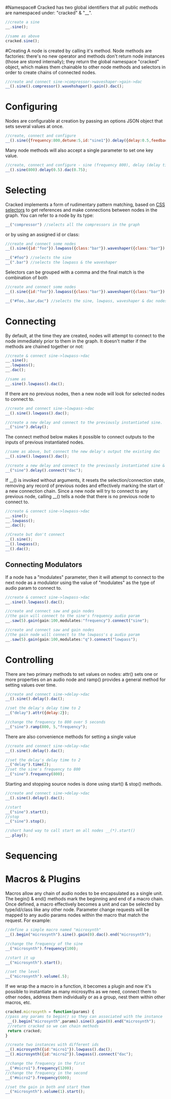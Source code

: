 #Namespace#
Cracked has two global identifiers that all public methods are namespaced under: "cracked" &amp; "__".
```javascript
//create a sine
__.sine();

//same as above
cracked.sine();
```
#Creating
A node is created by calling it's method. Node methods are factories: there's no new operator and methods don't return node instances (those are stored internally); they return the global namespace "cracked" object, which makes them chainable to other node methods and selectors in order to create chains of connected nodes.

```javascript
//create and connect sine->compressor->waveshaper->gain->dac
__().sine().compressor().wavehshaper().gain().dac();
```
# Configuring #
Nodes are configurable at creation by passing an options JSON object that sets
several values at once. 
```javascript
//create, connect and configure
__().sine({frequency:800,detune:5,id:"sine1"}).delay({delay:0.5,feedback:0.75}).dac();
```
Many node methods will also accept a single parameter to set one key value. 
```javascript
//create, connect and configure - sine (frequency 800), delay (delay time 0.5) and system out (gain 0.5)
__().sine(800).delay(0.5).dac(0.75);
```

#  Selecting
Cracked implements a form of rudimentary pattern matching, based on [CSS selectors](http://www.sitepoint.com/web-foundations/css-selectors/) to get references and make connections between nodes in the graph. You can refer to a node by its type:
```javascript
__("compressor") //selects all the compressors in the graph
```
or by using an assigned id or class:
  ```javascript
//create and connect some nodes
__().sine({id:"foo"}).lowpass({class:"bar"}).waveshaper({class:"bar"}).dac();

__("#foo") //selects the sine
__(".bar") //selects the lowpass & the waveshaper
  ```
  Selectors can be grouped with a comma and the final match is the combination of both
  ```javascript
//create and connect some nodes
__().sine({id:"foo"}).lowpass({class:"bar"}).waveshaper({class:"bar"}).dac();

__("#foo,.bar,dac") //selects the sine, lowpass, waveshaper & dac nodes
  ```
 
# Connecting #
 By default, at the time they are created, nodes will attempt to connect
 to the node immediately prior to them in the graph. It doesn't matter if
 the methods are chained together or not:
 
  ```javascript
//create & connect sine->lowpass->dac
__.sine();
__.lowpass();
__.dac();

//same as
__.sine().lowpass().dac();
  ```

 If there are no previous nodes, then a new node will look for selected nodes to
 connect to.
  ```javascript
//create and connect sine->lowpass->dac
__().sine().lowpass().dac();

//create a new delay and connect to the previously instantiated sine.
__("sine").delay();
  ```

 The connect method below makes it possible to connect outputs to the inputs of
 previous instantiated nodes.
  ```javascript
 //same as above, but connect the new delay's output the existing dac
 __().sine().lowpass().dac();

 //create a new delay and connect to the previously instantiated sine & dac
 __("sine").delay().connect("dac");
  ```

 If __() is invoked without arguments, it resets the
 selection/connection state, removing any record of previous nodes and
 effectively marking the start of a new connection chain. Since a new node
 will try to connect to any previous node, calling __() tells a node that
 there is no previous node to connect to.
  ```javascript
 //create & connect sine->lowpass->dac
 __.sine();
 __.lowpass();
 __.dac();

 //Create but don't connect
 __().sine();
 __().lowpass();
 __().dac();
  ```
## Connecting Modulators ##
 If a node has a "modulates" parameter, then it will attempt to
 connect to the next node as a modulator using the value of "modulates"
 as the type of audio param to connect to.
  ```javascript
 //create & connect sine->lowpass->dac
 __.sine().lowpass().dac();

 //create and connect saw and gain nodes
 //the gain will connect to the sine's frequency audio param
 __.saw(5).gain(gain:100,modulates:"frequency").connect("sine");

 //create and connect saw and gain nodes
 //the gain node will connect to the lowpass's q audio param
 __.saw(5).gain(gain:100,modulates:"q").connect("lowpass");

  ```
# Controlling #

There are two primary methods to set values on nodes: attr() sets one or more properties on an audio node and ramp() provides a general method for setting values over time.
```javascript
//create and connect sine->delay->dac
__().sine().delay().dac();

//set the delay's delay time to 2
__("delay").attr({delay:2});

//change the frequency to 800 over 5 seconds
__("sine").ramp(800, 5,"frequency");
``` 
There are also convenience methods for setting a single value
```javascript
//create and connect sine->delay->dac
__().sine().delay().dac();

//set the delay's delay time to 2
__("delay").time(2);
//set the sine's frequency to 800
__("sine").frequency(800);
``` 
Starting and stopping source nodes is done using start() & stop() methods.
```javascript
//create and connect sine->delay->dac
__().sine().delay().dac();

//start
__("sine").start();
//stop
__("sine").stop();

//short hand way to call start on all nodes __(*).start() 
__.play(); 
``` 
# Sequencing #

# Macros &amp; Plugins #
  Macros allow any chain of audio nodes to be encapsulated as a single unit.
  The begin() & end() methods mark the beginning and end of a macro chain. 
  Once defined, a macro effectively becomes a unit and can be selected by 
  type/id/class like any other node. Parameter change requests will be mapped 
  to any audio params nodes within the macro that match the request. For example:
  ```javascript
  //define a simple macro named "microsynth"
  __().begin("microsynth").sine().gain(0).dac().end("microsynth");
 
  //change the frequency of the sine
  __("microsynth").frequency(100);
 
  //start it up
  __("microsynth").start();
 
  //set the level
  __("microsynth").volume(.5);
  ```
  If we wrap the a macro in a function, it becomes a plugin and now it's possible
  to instantiate as many microsyths as we need, connect them to other nodes,
  address them individually or as a group, nest them within other macros, etc.
  ```javascript
  cracked.microsynth = function(params) {
  //pass any params to begin() so they can associated with the instance
   __().begin("microsynth",params).sine().gain(0).end("microsynth");
   //return cracked so we can chain methods
   return cracked;
  }
 
  //create two instances with different ids
  __().microsynth({id:"micro1"}).lowpass().dac();
  __().microsynth({id:"micro2"}).lowpass().connect("dac");
 
  //change the frequency in the first
  __("#micro1").frequency(1200);
  //change the frequency in the second
  __("#micro2").frequency(600);
 
  //set the gain in both and start them
  __("microsynth").volume(1).start();
  ```
